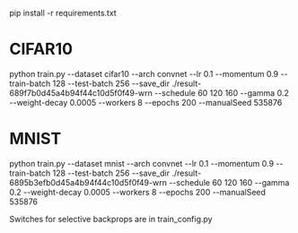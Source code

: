 
pip install -r requirements.txt

# CIFAR10
python train.py --dataset cifar10 --arch convnet --lr 0.1 --momentum 0.9 --train-batch 128  --test-batch 256 --save_dir ./result-689f7b0d45a4b94f44c10d5f0f49-wrn --schedule 60 120 160 --gamma 0.2 --weight-decay 0.0005 --workers 8 --epochs 200  --manualSeed 535876


# MNIST
python train.py --dataset mnist --arch convnet --lr 0.1 --momentum 0.9 --train-batch 128  --test-batch 256 --save_dir ./result-6895b3efb0d45a4b94f44c10d5f0f49-wrn --schedule 60 120 160 --gamma 0.2 --weight-decay 0.0005 --workers 8 --epochs 200  --manualSeed 535876


Switches for selective backprops are in train_config.py